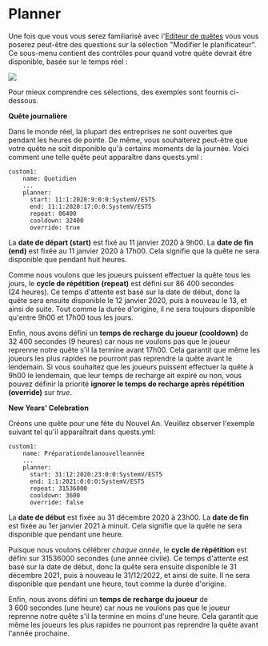 # Planner

Une fois que vous vous serez familiarisé avec l'[Editeur de quêtes](https://pikamug.gitbook.io/quests/v/french-francais/configuration/quests-editor) vous vous poserez peut-être des questions sur la sélection "Modifier le planificateur". Ce sous-menu contient des contrôles pour quand votre quête devrait être disponible, basée sur le temps réel :

![](https://camo.githubusercontent.com/07cea0e4af2b6bde23df1ada96f63d46b090cfe97a32b8889eb3599245245ff8/68747470733a2f2f692e696d6775722e636f6d2f7743374134396a2e706e67)

Pour mieux comprendre ces sélections, des exemples sont fournis ci-dessous.

**Quête journalière**

Dans le monde réel, la plupart des entreprises ne sont ouvertes que pendant les heures de pointe. De même, vous souhaiterez peut-être que votre quête ne soit disponible qu'à certains moments de la journée. Voici comment une telle quête peut apparaître dans quests.yml :

```text
custom1:
    name: Quotidien
    ...
    planner:
      start: 11:1:2020:9:0:0:SystemV/EST5
      end: 11:1:2020:17:0:0:SystemV/EST5
      repeat: 86400
      cooldown: 32400
      override: true
```

La **date de départ (start)** est fixé au 11 janvier 2020 à 9h00. La **date de fin (end)** est fixée au 11 janvier 2020 à 17h00. Cela signifie que la quête ne sera disponible que pendant huit heures.

Comme nous voulons que les joueurs puissent effectuer la quête tous les jours, le **cycle de répétition (repeat)** est défini sur 86 400 secondes \(24 heures\). Ce temps d'attente est basé sur la date de début, donc la quête sera ensuite disponible le 12 janvier 2020, puis à nouveau le 13, et ainsi de suite. Tout comme la durée d'origine, il ne sera toujours disponible qu'entre 9h00 et 17h00 tous les jours.

Enfin, nous avons défini un **temps de recharge du joueur (cooldown)** de 32 400 secondes \(9 heures\) car nous ne voulons pas que le joueur reprenne notre quête s'il la termine avant 17h00. Cela garantit que même les joueurs les plus rapides ne pourront pas reprendre la quête avant le lendemain. Si vous souhaitez que les joueurs puissent effectuer la quête à 9h00 le lendemain, que leur temps de recharge ait expiré ou non, vous pouvez définir la priorité **ignorer le temps de recharge après répétition (override)** sur _true_.

**New Years' Celebration**

Créons une quête pour une fête du Nouvel An. Veuillez observer l'exemple suivant tel qu'il apparaîtrait dans quests.yml:

```text
custom1:
    name: Préparationdelanouvelleannée
    ...
    planner:
      start: 31:12:2020:23:0:0:SystemV/EST5
      end: 1:1:2021:0:0:0:SystemV/EST5
      repeat: 31536000
      cooldown: 3600
      override: false
```

La **date de début** est fixée au 31 décembre 2020 à 23h00. La **date de fin** est fixée au 1er janvier 2021 à minuit. Cela signifie que la quête ne sera disponible que pendant une heure.

Puisque nous voulons célébrer _chaque année_, le **cycle de répétition** est défini sur 31536000 secondes \(une année civile\). Ce temps d'attente est basé sur la date de début, donc la quête sera ensuite disponible le 31 décembre 2021, puis à nouveau le 31/12/2022, et ainsi de suite. Il ne sera disponible que pendant une heure, tout comme la durée d'origine.

Enfin, nous avons défini un **temps de recharge du joueur** de 3 600 secondes \(une heure\) car nous ne voulons pas que le joueur reprenne notre quête s'il la termine en moins d'une heure. Cela garantit que même les joueurs les plus rapides ne pourront pas reprendre la quête avant l'année prochaine.

